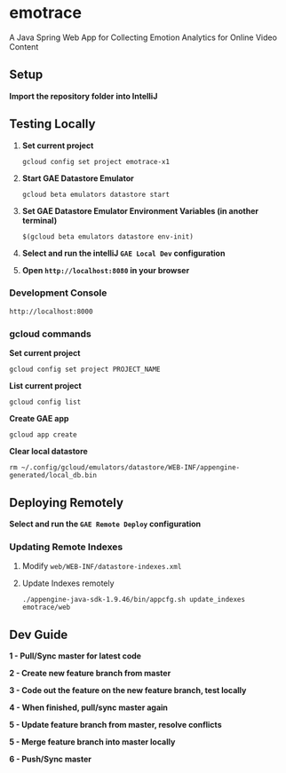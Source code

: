 # emotrace
A Java Spring Web App for Collecting Emotion Analytics for Online Video Content

## Setup

**Import the repository folder into IntelliJ**

## Testing Locally

1. **Set current project**
    
    `gcloud config set project emotrace-x1`

2. **Start GAE Datastore Emulator**

    `gcloud beta emulators datastore start`

3. **Set GAE Datastore Emulator Environment Variables (in another terminal)**

    `$(gcloud beta emulators datastore env-init)`

4. **Select and run the intelliJ `GAE Local Dev` configuration**

5. **Open `http://localhost:8080` in your browser**

### Development Console

`http://localhost:8000`

### gcloud commands

**Set current project**

`gcloud config set project PROJECT_NAME`

**List current project**

`gcloud config list`

**Create GAE app**

`gcloud app create`

**Clear local datastore**

`rm ~/.config/gcloud/emulators/datastore/WEB-INF/appengine-generated/local_db.bin`

## Deploying Remotely

**Select and run the `GAE Remote Deploy` configuration**

### Updating Remote Indexes

1. Modify `web/WEB-INF/datastore-indexes.xml`

2. Update Indexes remotely

    `./appengine-java-sdk-1.9.46/bin/appcfg.sh update_indexes emotrace/web`

## Dev Guide

**1 - Pull/Sync master for latest code**

**2 - Create new feature branch from master**

**3 - Code out the feature on the new feature branch, test locally**

**4 - When finished, pull/sync master again**

**5 - Update feature branch from master, resolve conflicts**

**5 - Merge feature branch into master locally**

**6 - Push/Sync master**

